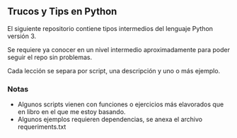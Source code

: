 ## Trucos y Tips en Python

El siguiente repositorio contiene tipos intermedios del 
lenguaje Python versión 3.

Se requiere ya conocer en un nivel intermedio aproximadamente para
poder seguir el repo sin problemas.

Cada lección se separa por script, una descripción y
uno o más ejemplo.


### Notas
- Algunos scripts vienen con funciones o ejercicios más elavorados
que en libro en el que me estoy basando.
- Algunos ejemplos requieren dependencias, se anexa el archivo
requeriments.txt